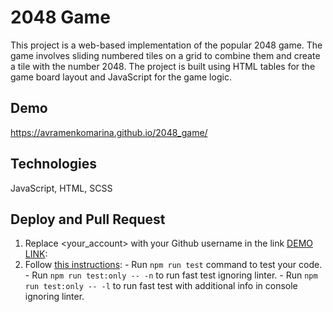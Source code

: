 # 2048 Game
This project is a web-based implementation of the popular 2048 game. The game involves sliding numbered tiles on a grid to combine them and create a tile with the number 2048. The project is built using HTML tables for the game board layout and JavaScript for the game logic.

## Demo
https://avramenkomarina.github.io/2048_game/

## Technologies
JavaScript, HTML, SCSS

## Deploy and Pull Request
  1. Replace <your_account> with your Github username in the link
    [DEMO LINK](https://avramenkomarina.github.io/2048_game):
   2. Follow [this instructions](https://mate-academy.github.io/layout_task-guideline/):
    - Run `npm run test` command to test your code.
    - Run `npm run test:only -- -n` to run fast test ignoring linter.
    - Run `npm run test:only -- -l` to run fast test with additional info in console ignoring linter.
